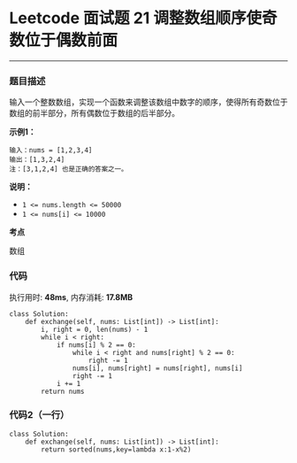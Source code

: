 # Leetcode 面试题 21 调整数组顺序使奇数位于偶数前面
***
### 题目描述

输入一个整数数组，实现一个函数来调整该数组中数字的顺序，使得所有奇数位于数组的前半部分，所有偶数位于数组的后半部分。

**示例1：**    

	输入：nums = [1,2,3,4]
	输出：[1,3,2,4] 
	注：[3,1,2,4] 也是正确的答案之一。
	
	
**说明：**

* `1 <= nums.length <= 50000`
* `1 <= nums[i] <= 10000`


**考点**

数组


### 代码
执行用时: **48ms**, 内存消耗: **17.8MB**

```
class Solution:
    def exchange(self, nums: List[int]) -> List[int]:
        i, right = 0, len(nums) - 1
        while i < right:
            if nums[i] % 2 == 0:
                while i < right and nums[right] % 2 == 0:
                    right -= 1
                nums[i], nums[right] = nums[right], nums[i]
                right -= 1
            i += 1
        return nums
```

### 代码2（一行）

```
class Solution:
    def exchange(self, nums: List[int]) -> List[int]:        
        return sorted(nums,key=lambda x:1-x%2)
```








